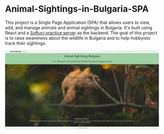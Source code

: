 # Animal-Sightings-in-Bulgaria-SPA

This project is a Single Page Application (SPA) that allows users to view, add, and manage animals and animal sightings in Bulgaria. It's built using React and a [Softuni practice server](https://github.com/softuni-practice-server/softuni-practice-server) as the backend. The goal of this project is to raise awareness about the wildlife in Bulgaria and to help hobbyists track their sightings.

![Application Screenshot](./screenshot.png "Screenshot of the application")